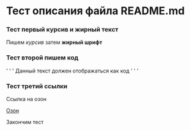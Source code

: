 # Тест описания файла __README.md__


### Тест первый курсив и жирный текст


Пишем _курсив_ затем __жирный шрифт__


### Тест второй пишем код


' ' '
Данный текст должен отображаться как код
' ' '


### Тест третий ссылки 


Ссылка на озон


[Озон](https://www.ozon.ru/?__rr=1 "Я озон!")


Закончим тест
